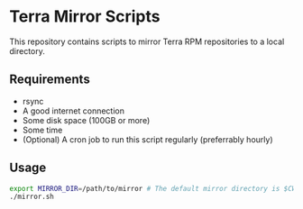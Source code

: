# Terra Mirror Scripts

This repository contains scripts to mirror Terra RPM repositories to a local directory.

## Requirements

- rsync
- A good internet connection
- Some disk space (100GB or more)
- Some time
- (Optional) A cron job to run this script regularly (preferrably hourly)

## Usage

```bash
export MIRROR_DIR=/path/to/mirror # The default mirror directory is $CWD/repo
./mirror.sh
```
